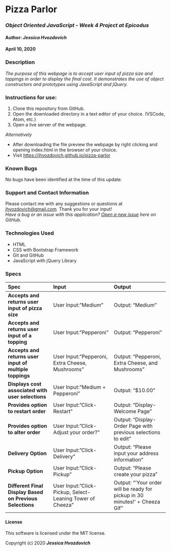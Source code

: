 # **Pizza Parlor**

### _Object Oriented JavaScript - Week 4 Project at Epicodus_

#### Author: **_Jessica Hvozdovich_**
#### April 10, 2020

### Description

_The purpose of this webpage is to accept user input of pizza size and toppings in order to display the final cost. It demonstrates the use of object constructors and prototypes using JavaScript and jQuery._

### Instructions for use:

1. Clone this repository from GitHub.
2. Open the downloaded directory in a text editor of your choice.
  (VSCode, Atom, etc.)
3. Open a live server of the webpage.

_Alternatively_
* After downloading the file preview the webpage by right clicking and opening index.html in the browser of your choice.
* Visit https://jhvozdovich.github.io/pizza-parlor

### Known Bugs

No bugs have been identified at the time of this update.

### Support and Contact Information

Please contact me with any suggestions or questions at jhvozdovich@gmail.com. Thank you for your input!  
_Have a bug or an issue with this application? [Open a new issue](https://github.com/jhvozdovich/pizza-parlor/issues) here on GitHub._

### Technologies Used

* HTML
* CSS with Bootstrap Framework
* Git and GitHub
* JavaScript with jQuery Library

### Specs
| Spec | Input | Output |
| :------------- | :------------- | :------------- |
| **Accepts and returns user input of pizza size** | User Input:”Medium” | Output: “Medium” |
| **Accepts and returns user input of a topping** | User Input:”Pepperoni” | Output: “Pepperoni” |
| **Accepts and returns user input of multiple toppings** | User Input:”Pepperoni, Extra Cheese, Mushrooms” | Output: “Pepperoni, Extra Cheese, and Mushrooms” |
| **Displays cost associated with user selections** | User Input:”Medium + Pepperoni” | Output: “$10.00” |
| **Provides option to restart order** | User Input:”Click-Restart” | Output: “Display-Welcome Page” |
| **Provides option to alter order** | User Input:”Click-Adjust your order?” | Output: “Display-Order Page with previous selections to edit” |
| **Delivery Option** | User Input:”Click-Delivery” | Output: “Please input your address information” |
| **Pickup Option** | User Input:”Click-Pickup” | Output: “Please create your pizza” |
| **Different Final Display Based on Previous Selections** | User Input:”Click-Pickup, Select-Leaning Tower of Cheeza” | Output: “'Your order will be ready for pickup in 30 minutes!' + Cheeza Gif” |

#### License

This software is licensed under the MIT license.

Copyright (c) 2020 **_Jessica Hvozdovich_**
